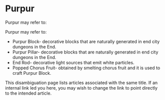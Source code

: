 # Purpur
Purpur may refer to:

Purpur may refer to:

- Purpur Block- decorative blocks that are naturally generated in end city dungeons in the End.
- Purpur Pillar- decorative blocks that are naturally generated in end city dungeons in the End.
- End Rod- decorative light sources that emit white particles.
- Popped Chorus Fruit- obtained by smelting chorus fruit and it is used to craft Purpur Block.

 This disambiguation page lists articles associated with the same title. If an internal link led you here, you may wish to change the link to point directly to the intended article.
